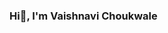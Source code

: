 ### Hi👋, I'm Vaishnavi Choukwale

<!--

# A Passionate Software Developer from United States
[![trophy](https://github-profile-trophy.vercel.app/?username=ryo-ma)](https://github.com/Vchoukwale/github-profile-trophy)

- 🔭 I’m currently working on building software in python
- 🌱 I’m currently learning Python, DSA and Cloud Computing
- 👯 I’m looking for Summer/Fall internships in Software Development and DevOps domains
- 📫 How to reach me: choukwale.v@northeastern.edu & https://www.linkedin.com/in/vaishnavi-choukwale/
- 😄 Pronouns: She/Her


[![Top Langs](https://github-readme-stats.vercel.app/api/top-langs/?username=anuraghazra)](https://github.com/VChoukwale/github-readme-stats)

[![GitHub Streak](https://github-readme-streak-stats.herokuapp.com?user=Vaish&theme=blue-green)](https://git.io/streak-stats)
-->
